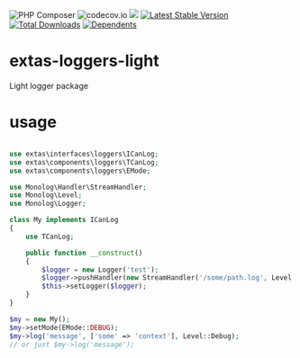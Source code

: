 ![PHP Composer](https://github.com/jeyroik/extas-loggers-light/workflows/PHP%20Composer/badge.svg?branch=master)
![codecov.io](https://codecov.io/gh/jeyroik/extas-loggers-light/coverage.svg?branch=master)
<a href="https://codeclimate.com/github/jeyroik/extas-loggers-light/maintainability"><img src="https://api.codeclimate.com/v1/badges/f95f72e790c0f90c264c/maintainability" /></a>
[![Latest Stable Version](https://poser.pugx.org/jeyroik/extas-loggers-light/v)](//packagist.org/packages/jeyroik/extas-loggers-light)
[![Total Downloads](https://poser.pugx.org/jeyroik/extas-loggers-light/downloads)](//packagist.org/packages/jeyroik/extas-loggers-light)
[![Dependents](https://poser.pugx.org/jeyroik/extas-loggers-light/dependents)](//packagist.org/packages/jeyroik/extas-loggers-light)


# extas-loggers-light

Light logger package

# usage

```php

use extas\interfaces\loggers\ICanLog;
use extas\components\loggers\TCanLog;
use extas\components\loggers\EMode;

use Monolog\Handler\StreamHandler;
use Monolog\Level;
use Monolog\Logger;

class My implements ICanLog
{
    use TCanLog;

    public function __construct()
    {
        $logger = new Logger('test');
        $logger->pushHandler(new StreamHandler('/some/path.log', Level::Debug));
        $this->setLogger($logger);
    }
}

$my = new My();
$my->setMode(EMode::DEBUG);
$my->log('message', ['some' => 'context'], Level::Debug);
// or just $my->log('message');
```